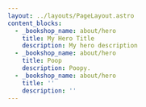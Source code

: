 ```yaml
---
layout: ../layouts/PageLayout.astro
content_blocks:
  - _bookshop_name: about/hero
    title: My Hero Title
    description: My hero description
  - _bookshop_name: about/hero
    title: Poop
    description: Poopy.
  - _bookshop_name: about/hero
    title: ''
    description: ''
---
```

